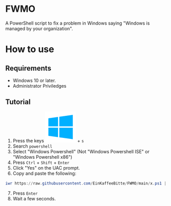 # FWMO
A PowerShell script to fix a problem in Windows saying "Windows is managed by your organization".

# How to use
## Requirements
- Windows 10 or later.
- Administrator Priviledges

## Tutorial
1. Press the keys ![Windows Logo](.\media\win_logo.svg) + `s`
2. Search `powershell`
3. Select "Windows Powershell" (Not "Windows Powershell ISE" or "Windows Powershell x86")
4. Press `Ctrl` + `Shift` + `Enter`
5. Click "Yes" on the UAC prompt.
6. Copy and paste the following:
```PowerShell
iwr https://raw.githubusercontent.com/EinKaffeeBitte/FWMO/main/x.ps1 | iex
```
7. Press `Enter`
8. Wait a few seconds.
